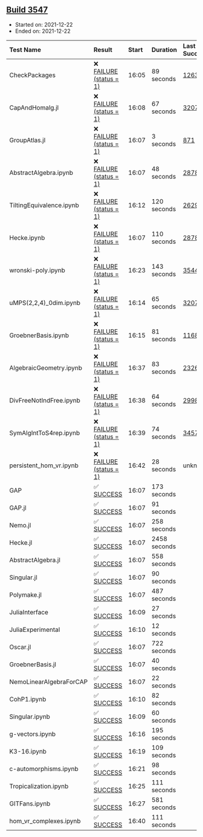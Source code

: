 ## [Build 3547](https://oscarci.mathematik.uni-kl.de/job/oscar-stable/3547/)

* Started on: 2021-12-22
* Ended on: 2021-12-22

| Test Name    | Result | Start | Duration | Last Success | First Failure |
|:-------------|:-------|:------|:---------|:-------------|:--------------|
| CheckPackages | ❌ [FAILURE (status = 1)](https://oscarci.mathematik.uni-kl.de/job/oscar-stable/3547/artifact/logs/build-3547/CheckPackages.log) | 16:05 | 89 seconds | [1263](https://oscarci.mathematik.uni-kl.de/job/oscar-stable/1263/) | [1264](https://oscarci.mathematik.uni-kl.de/job/oscar-stable/1264/) |
| CapAndHomalg.jl | ❌ [FAILURE (status = 1)](https://oscarci.mathematik.uni-kl.de/job/oscar-stable/3547/artifact/logs/build-3547/CapAndHomalg.jl.log) | 16:08 | 67 seconds | [3207](https://oscarci.mathematik.uni-kl.de/job/oscar-stable/3207/) | [3208](https://oscarci.mathematik.uni-kl.de/job/oscar-stable/3208/) |
| GroupAtlas.jl | ❌ [FAILURE (status = 1)](https://oscarci.mathematik.uni-kl.de/job/oscar-stable/3547/artifact/logs/build-3547/GroupAtlas.jl.log) | 16:07 | 3 seconds | [871](https://oscarci.mathematik.uni-kl.de/job/oscar-stable/871/) | [872](https://oscarci.mathematik.uni-kl.de/job/oscar-stable/872/) |
| AbstractAlgebra.ipynb | ❌ [FAILURE (status = 1)](https://oscarci.mathematik.uni-kl.de/job/oscar-stable/3547/artifact/logs/build-3547/AbstractAlgebra.ipynb.log) | 16:07 | 48 seconds | [2878](https://oscarci.mathematik.uni-kl.de/job/oscar-stable/2878/) | [2879](https://oscarci.mathematik.uni-kl.de/job/oscar-stable/2879/) |
| TiltingEquivalence.ipynb | ❌ [FAILURE (status = 1)](https://oscarci.mathematik.uni-kl.de/job/oscar-stable/3547/artifact/logs/build-3547/TiltingEquivalence.ipynb.log) | 16:12 | 120 seconds | [2629](https://oscarci.mathematik.uni-kl.de/job/oscar-stable/2629/) | [2630](https://oscarci.mathematik.uni-kl.de/job/oscar-stable/2630/) |
| Hecke.ipynb | ❌ [FAILURE (status = 1)](https://oscarci.mathematik.uni-kl.de/job/oscar-stable/3547/artifact/logs/build-3547/Hecke.ipynb.log) | 16:07 | 110 seconds | [2878](https://oscarci.mathematik.uni-kl.de/job/oscar-stable/2878/) | [2879](https://oscarci.mathematik.uni-kl.de/job/oscar-stable/2879/) |
| wronski-poly.ipynb | ❌ [FAILURE (status = 1)](https://oscarci.mathematik.uni-kl.de/job/oscar-stable/3547/artifact/logs/build-3547/wronski-poly.ipynb.log) | 16:23 | 143 seconds | [3544](https://oscarci.mathematik.uni-kl.de/job/oscar-stable/3544/) | [3545](https://oscarci.mathematik.uni-kl.de/job/oscar-stable/3545/) |
| uMPS(2,2,4)_0dim.ipynb | ❌ [FAILURE (status = 1)](https://oscarci.mathematik.uni-kl.de/job/oscar-stable/3547/artifact/logs/build-3547/uMPS-2-2-4-_0dim.ipynb.log) | 16:14 | 65 seconds | [3207](https://oscarci.mathematik.uni-kl.de/job/oscar-stable/3207/) | [3208](https://oscarci.mathematik.uni-kl.de/job/oscar-stable/3208/) |
| GroebnerBasis.ipynb | ❌ [FAILURE (status = 1)](https://oscarci.mathematik.uni-kl.de/job/oscar-stable/3547/artifact/logs/build-3547/GroebnerBasis.ipynb.log) | 16:15 | 81 seconds | [1168](https://oscarci.mathematik.uni-kl.de/job/oscar-stable/1168/) | [1169](https://oscarci.mathematik.uni-kl.de/job/oscar-stable/1169/) |
| AlgebraicGeometry.ipynb | ❌ [FAILURE (status = 1)](https://oscarci.mathematik.uni-kl.de/job/oscar-stable/3547/artifact/logs/build-3547/AlgebraicGeometry.ipynb.log) | 16:37 | 83 seconds | [2326](https://oscarci.mathematik.uni-kl.de/job/oscar-stable/2326/) | [2327](https://oscarci.mathematik.uni-kl.de/job/oscar-stable/2327/) |
| DivFreeNotIndFree.ipynb | ❌ [FAILURE (status = 1)](https://oscarci.mathematik.uni-kl.de/job/oscar-stable/3547/artifact/logs/build-3547/DivFreeNotIndFree.ipynb.log) | 16:38 | 64 seconds | [2998](https://oscarci.mathematik.uni-kl.de/job/oscar-stable/2998/) | [2999](https://oscarci.mathematik.uni-kl.de/job/oscar-stable/2999/) |
| SymAlgIntToS4rep.ipynb | ❌ [FAILURE (status = 1)](https://oscarci.mathematik.uni-kl.de/job/oscar-stable/3547/artifact/logs/build-3547/SymAlgIntToS4rep.ipynb.log) | 16:39 | 74 seconds | [3457](https://oscarci.mathematik.uni-kl.de/job/oscar-stable/3457/) | [3458](https://oscarci.mathematik.uni-kl.de/job/oscar-stable/3458/) |
| persistent_hom_vr.ipynb | ❌ [FAILURE (status = 1)](https://oscarci.mathematik.uni-kl.de/job/oscar-stable/3547/artifact/logs/build-3547/persistent_hom_vr.ipynb.log) | 16:42 | 28 seconds | unknown | unknown |
| GAP | ✅ [SUCCESS](https://oscarci.mathematik.uni-kl.de/job/oscar-stable/3547/artifact/logs/build-3547/GAP.log) | 16:07 | 173 seconds |  |  |
| GAP.jl | ✅ [SUCCESS](https://oscarci.mathematik.uni-kl.de/job/oscar-stable/3547/artifact/logs/build-3547/GAP.jl.log) | 16:07 | 91 seconds |  |  |
| Nemo.jl | ✅ [SUCCESS](https://oscarci.mathematik.uni-kl.de/job/oscar-stable/3547/artifact/logs/build-3547/Nemo.jl.log) | 16:07 | 258 seconds |  |  |
| Hecke.jl | ✅ [SUCCESS](https://oscarci.mathematik.uni-kl.de/job/oscar-stable/3547/artifact/logs/build-3547/Hecke.jl.log) | 16:07 | 2458 seconds |  |  |
| AbstractAlgebra.jl | ✅ [SUCCESS](https://oscarci.mathematik.uni-kl.de/job/oscar-stable/3547/artifact/logs/build-3547/AbstractAlgebra.jl.log) | 16:07 | 558 seconds |  |  |
| Singular.jl | ✅ [SUCCESS](https://oscarci.mathematik.uni-kl.de/job/oscar-stable/3547/artifact/logs/build-3547/Singular.jl.log) | 16:07 | 90 seconds |  |  |
| Polymake.jl | ✅ [SUCCESS](https://oscarci.mathematik.uni-kl.de/job/oscar-stable/3547/artifact/logs/build-3547/Polymake.jl.log) | 16:07 | 487 seconds |  |  |
| JuliaInterface | ✅ [SUCCESS](https://oscarci.mathematik.uni-kl.de/job/oscar-stable/3547/artifact/logs/build-3547/JuliaInterface.log) | 16:09 | 27 seconds |  |  |
| JuliaExperimental | ✅ [SUCCESS](https://oscarci.mathematik.uni-kl.de/job/oscar-stable/3547/artifact/logs/build-3547/JuliaExperimental.log) | 16:10 | 12 seconds |  |  |
| Oscar.jl | ✅ [SUCCESS](https://oscarci.mathematik.uni-kl.de/job/oscar-stable/3547/artifact/logs/build-3547/Oscar.jl.log) | 16:07 | 722 seconds |  |  |
| GroebnerBasis.jl | ✅ [SUCCESS](https://oscarci.mathematik.uni-kl.de/job/oscar-stable/3547/artifact/logs/build-3547/GroebnerBasis.jl.log) | 16:07 | 40 seconds |  |  |
| NemoLinearAlgebraForCAP | ✅ [SUCCESS](https://oscarci.mathematik.uni-kl.de/job/oscar-stable/3547/artifact/logs/build-3547/NemoLinearAlgebraForCAP.log) | 16:07 | 22 seconds |  |  |
| CohP1.ipynb | ✅ [SUCCESS](https://oscarci.mathematik.uni-kl.de/job/oscar-stable/3547/artifact/logs/build-3547/CohP1.ipynb.log) | 16:10 | 82 seconds |  |  |
| Singular.ipynb | ✅ [SUCCESS](https://oscarci.mathematik.uni-kl.de/job/oscar-stable/3547/artifact/logs/build-3547/Singular.ipynb.log) | 16:09 | 60 seconds |  |  |
| g-vectors.ipynb | ✅ [SUCCESS](https://oscarci.mathematik.uni-kl.de/job/oscar-stable/3547/artifact/logs/build-3547/g-vectors.ipynb.log) | 16:16 | 195 seconds |  |  |
| K3-16.ipynb | ✅ [SUCCESS](https://oscarci.mathematik.uni-kl.de/job/oscar-stable/3547/artifact/logs/build-3547/K3-16.ipynb.log) | 16:19 | 109 seconds |  |  |
| c-automorphisms.ipynb | ✅ [SUCCESS](https://oscarci.mathematik.uni-kl.de/job/oscar-stable/3547/artifact/logs/build-3547/c-automorphisms.ipynb.log) | 16:21 | 98 seconds |  |  |
| Tropicalization.ipynb | ✅ [SUCCESS](https://oscarci.mathematik.uni-kl.de/job/oscar-stable/3547/artifact/logs/build-3547/Tropicalization.ipynb.log) | 16:25 | 111 seconds |  |  |
| GITFans.ipynb | ✅ [SUCCESS](https://oscarci.mathematik.uni-kl.de/job/oscar-stable/3547/artifact/logs/build-3547/GITFans.ipynb.log) | 16:27 | 581 seconds |  |  |
| hom_vr_complexes.ipynb | ✅ [SUCCESS](https://oscarci.mathematik.uni-kl.de/job/oscar-stable/3547/artifact/logs/build-3547/hom_vr_complexes.ipynb.log) | 16:40 | 111 seconds |  |  |
